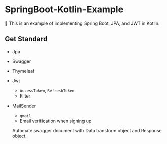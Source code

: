 # SpringBoot-Kotlin-Example
🍃 This is an example of implementing Spring Boot, JPA, and JWT in Kotlin.

## Get Standard

- Jpa
- Swagger
- Thymeleaf
- Jwt
  - `AccessToken`, `RefreshToken`
  - Filter
- MailSender
  - `gmail`
  - Email verification when signing up
  
  Automate swagger document with Data transform object and Response object.
